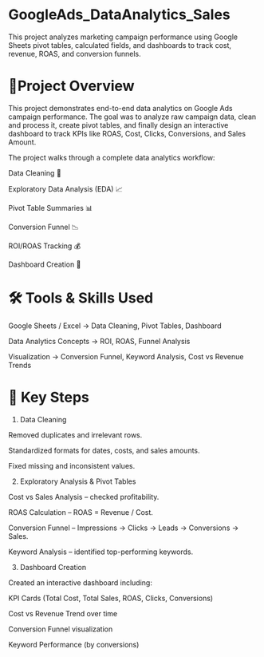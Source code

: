 # GoogleAds_DataAnalytics_Sales
This project analyzes marketing campaign performance using Google Sheets pivot tables, calculated fields, and dashboards to track cost, revenue, ROAS, and conversion funnels.


# 🔎Project Overview
This project demonstrates end-to-end data analytics on Google Ads campaign performance. The goal was to analyze raw campaign data, clean and process it, create pivot tables, and finally design an interactive dashboard to track KPIs like ROAS, Cost, Clicks, Conversions, and Sales Amount.

The project walks through a complete data analytics workflow:

Data Cleaning 🧹

Exploratory Data Analysis (EDA) 📈

Pivot Table Summaries 📊

Conversion Funnel 📉

ROI/ROAS Tracking 💰

Dashboard Creation 🎯

# 🛠️ Tools & Skills Used

Google Sheets / Excel → Data Cleaning, Pivot Tables, Dashboard

Data Analytics Concepts → ROI, ROAS, Funnel Analysis

Visualization → Conversion Funnel, Keyword Analysis, Cost vs Revenue Trends

# 📑 Key Steps
1. Data Cleaning

  Removed duplicates and irrelevant rows.

  Standardized formats for dates, costs, and sales amounts.

  Fixed missing and inconsistent values.

2. Exploratory Analysis & Pivot Tables

  Cost vs Sales Analysis – checked profitability.
  
  ROAS Calculation – ROAS = Revenue / Cost.
  
  Conversion Funnel – Impressions → Clicks → Leads → Conversions → Sales.
  
  Keyword Analysis – identified top-performing keywords.

3. Dashboard Creation

  Created an interactive dashboard including:
  
  KPI Cards (Total Cost, Total Sales, ROAS, Clicks, Conversions)
  
  Cost vs Revenue Trend over time
  
  Conversion Funnel visualization
  
  Keyword Performance (by conversions)
